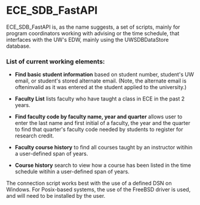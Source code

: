 ﻿# ECE_SDB_FastAPI
 
ECE_SDB_FastAPI is, as the name suggests, a set of scripts, mainly for program coordinators working with advising or the time schedule, that interfaces with the UW's EDW, mainly using the UWSDBDataStore database. 

### **List of current working elements**:

* **Find basic student information** based on student number, student's UW email, or student's stored alternate email. (Note, the alternate email is ofteninvalid as it was entered at the student applied to the university.)

* **Faculty List** lists faculty who have taught a class in ECE in the past 2 years.

* **Find faculty code by faculty name, year and quarter** allows user to enter the last name and first initial of a faculty, the year and the quarter to find that quarter's faculty code needed by students to register for research credit. 

* **Faculty course history** to find all courses taught by an instructor witihin a user-defined span of years.

* **Course history** search to view how a course has been listed in the time schedule witihin a user-defined span of years.

The connection script works best with the use of a defined DSN on Windows. For Posix-based systems, the use of the FreeBSD driver is used, and will need to be installed by the user. 
 
 
